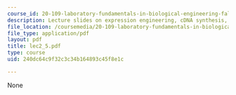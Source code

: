 ```yaml
---
course_id: 20-109-laboratory-fundamentals-in-biological-engineering-fall-2007
description: Lecture slides on expression engineering, cDNA synthesis, and microarrays.
file_location: /coursemedia/20-109-laboratory-fundamentals-in-biological-engineering-fall-2007/240dc64c9f32c3c34b164893c45f8e1c_lec2_5.pdf
file_type: application/pdf
layout: pdf
title: lec2_5.pdf
type: course
uid: 240dc64c9f32c3c34b164893c45f8e1c

---
```

None